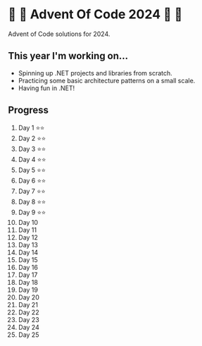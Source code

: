 # 🎁 🎄 Advent Of Code 2024 🎄 🎁

Advent of Code solutions for 2024.

## This year I'm working on...

- Spinning up .NET projects and libraries from scratch.
- Practicing some basic architecture patterns on a small scale.
- Having fun in .NET!

## Progress

1. Day 1 ⭐⭐
2. Day 2 ⭐⭐
3. Day 3 ⭐⭐
4. Day 4 ⭐⭐
5. Day 5 ⭐⭐
6. Day 6 ⭐⭐
7. Day 7 ⭐⭐
8. Day 8 ⭐⭐
9. Day 9 ⭐⭐
10. Day 10
11. Day 11
12. Day 12
13. Day 13
14. Day 14
15. Day 15
16. Day 16
17. Day 17
18. Day 18
19. Day 19
20. Day 20
21. Day 21
22. Day 22
23. Day 23
24. Day 24
25. Day 25
